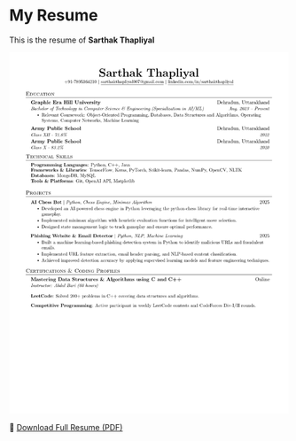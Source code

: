 # My Resume

This is the resume of **Sarthak Thapliyal**

<img src="Sarthak%20Thapliyal's%20Resume_page-0001.jpg" alt="Resume Preview" width="600">

📄 [Download Full Resume (PDF)](Sarthak%20Thapliyal's%20Resume.pdf)
